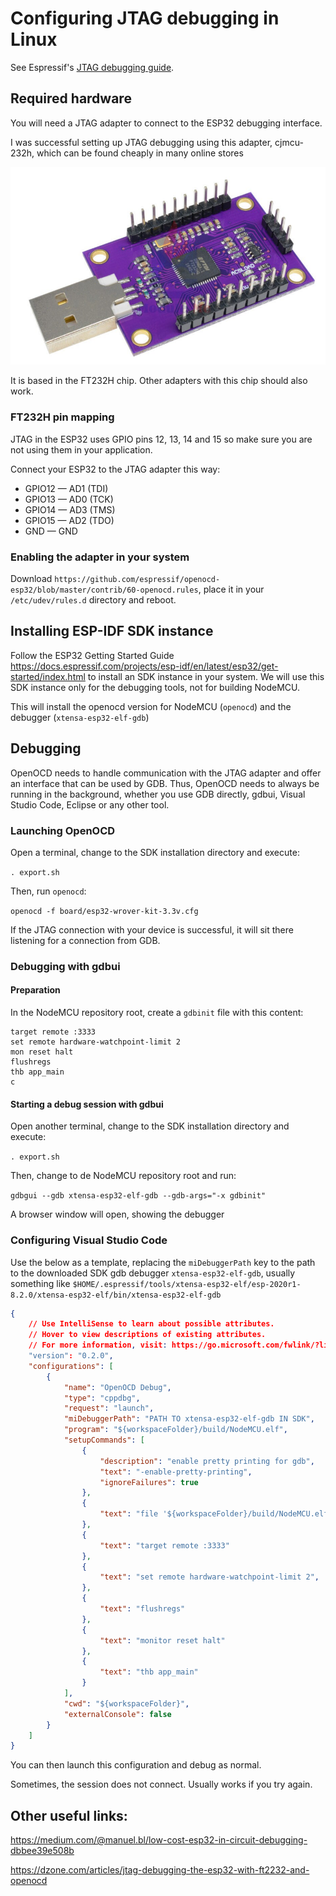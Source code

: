 # Configuring JTAG debugging in Linux

See Espressif's [JTAG debugging guide](https://docs.espressif.com/projects/esp-idf/en/latest/esp32/api-guides/jtag-debugging/index.html#introduction).

## Required hardware

You will need a JTAG adapter to connect to the ESP32 debugging interface.

I was successful setting up JTAG debugging using this adapter, cjmcu-232h, which can be found cheaply in many online stores

![cjmcu-232h](img/cjmcu-232h.png "cjmcu-232h")

It is based in the FT232H chip. Other adapters with this chip should also work. 

### FT232H pin mapping

JTAG in the ESP32 uses GPIO pins 12, 13, 14 and 15 so make sure you are not using them in your application.

Connect your ESP32 to the JTAG adapter this way:

* GPIO12 — AD1 (TDI)
* GPIO13 — AD0 (TCK)
* GPIO14 — AD3 (TMS)
* GPIO15 — AD2 (TDO)
* GND — GND

### Enabling the adapter in your system

Download `https://github.com/espressif/openocd-esp32/blob/master/contrib/60-openocd.rules`, place it in your `/etc/udev/rules.d` directory and reboot.

## Installing ESP-IDF SDK instance

Follow the ESP32 Getting Started Guide https://docs.espressif.com/projects/esp-idf/en/latest/esp32/get-started/index.html to install an SDK instance in your system. We will use this SDK instance only for the debugging tools, not for building NodeMCU.

This will install the openocd version for NodeMCU (`openocd`) and the debugger (`xtensa-esp32-elf-gdb`)

## Debugging

OpenOCD needs to handle communication with the JTAG adapter and offer an interface that can be used by GDB. Thus, OpenOCD needs to always be running in the background, whether you use GDB directly, gdbui, Visual Studio Code, Eclipse or any other tool.

### Launching OpenOCD

Open a terminal, change to the SDK installation directory and execute:

`. export.sh`

Then, run `openocd`:

`openocd -f board/esp32-wrover-kit-3.3v.cfg`

If the JTAG connection with your device is successful, it will sit there listening for a connection from GDB.

### Debugging with gdbui

#### Preparation

In the NodeMCU repository root, create a `gdbinit` file with this content:

```
target remote :3333
set remote hardware-watchpoint-limit 2
mon reset halt
flushregs
thb app_main
c
```

#### Starting a debug session with gdbui

Open another terminal, change to the SDK installation directory and execute:

`. export.sh`

Then, change to de NodeMCU repository root and run:

`gdbgui --gdb xtensa-esp32-elf-gdb --gdb-args="-x gdbinit"`

A browser window will open, showing the debugger

### Configuring Visual Studio Code

Use the below as a template, replacing the `miDebuggerPath` key to the path to the downloaded SDK gdb debugger `xtensa-esp32-elf-gdb`, usually something like `$HOME/.espressif/tools/xtensa-esp32-elf/esp-2020r1-8.2.0/xtensa-esp32-elf/bin/xtensa-esp32-elf-gdb`

```json
{
    // Use IntelliSense to learn about possible attributes.
    // Hover to view descriptions of existing attributes.
    // For more information, visit: https://go.microsoft.com/fwlink/?linkid=830387
    "version": "0.2.0",
    "configurations": [
        {
            "name": "OpenOCD Debug",
            "type": "cppdbg",
            "request": "launch",
            "miDebuggerPath": "PATH TO xtensa-esp32-elf-gdb IN SDK",
            "program": "${workspaceFolder}/build/NodeMCU.elf",
            "setupCommands": [
                {
                    "description": "enable pretty printing for gdb",
                    "text": "-enable-pretty-printing",
                    "ignoreFailures": true
                },
                {
                    "text": "file '${workspaceFolder}/build/NodeMCU.elf'"
                },
                {
                    "text": "target remote :3333"
                },
                {
                    "text": "set remote hardware-watchpoint-limit 2",
                },
                {
                    "text": "flushregs"
                },
                {
                    "text": "monitor reset halt"
                },
                {
                    "text": "thb app_main"
                }
            ],
            "cwd": "${workspaceFolder}",
            "externalConsole": false
        }
    ]
}

```

You can then launch this configuration and debug as normal.

Sometimes, the session does not connect. Usually works if you try again.

## Other useful links:

https://medium.com/@manuel.bl/low-cost-esp32-in-circuit-debugging-dbbee39e508b

https://dzone.com/articles/jtag-debugging-the-esp32-with-ft2232-and-openocd
